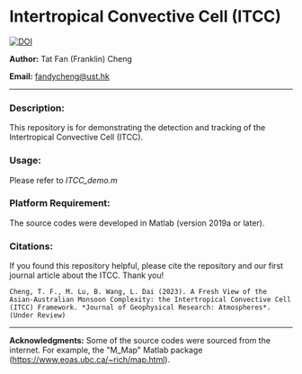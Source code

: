 # Intertropical Convective Cell (ITCC)

[![DOI](https://zenodo.org/badge/703332420.svg)](https://zenodo.org/badge/latestdoi/703332420)

**Author:** Tat Fan (Franklin) Cheng

**Email:** fandycheng@ust.hk

---

### Description: ###  
This repository is for demonstrating the detection and tracking of the Intertropical Convective Cell (ITCC). 

### Usage: ###  
Please refer to *ITCC_demo.m*
    
### Platform Requirement: ###  
The source codes were developed in Matlab (version 2019a or later).

### Citations: ### 
If you found this repository helpful, please cite the repository and our first journal article about the ITCC. Thank you!

    Cheng, T. F., M. Lu, B. Wang, L. Dai (2023). A Fresh View of the Asian-Australian Monsoon Complexity: the Intertropical Convective Cell (ITCC) Framework. *Journal of Geophysical Research: Atmospheres*. (Under Review)

---
**Acknowledgments:** Some of the source codes were sourced from the internet. For example, the "M_Map" Matlab package (https://www.eoas.ubc.ca/~rich/map.html).